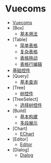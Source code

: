 Vuecoms
==========

* [Vuecoms](../README.md)
* [Box]
  * [基本用法](box1.md)
* [Table]
  * [简单表格](table1.md)
  * [复杂表格](table2.md)
  * [表格拖动](table3.md)
  * [表格行编辑](table4.md)
* [基础控件](fields.md)
* [Query]
   * [基本查询](query1.md)
* [Tree]
  * [树控件](tree1.md)
* [TreeSelect]
  * [选择树控件](treeselect.md)
* [Build]
  * [基本构建](build1.md)
  * [多段展示](build2.md)
* [Chart]
  * [EChart](chart.md)
* [Editor]
  * [Editor](editor.md)
* [Dialog]
  * [Dialog](dialog.md)
